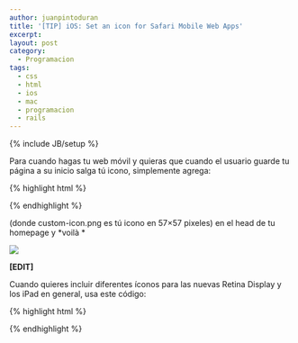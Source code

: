 ```yaml
---
author: juanpintoduran
title: '[TIP] iOS: Set an icon for Safari Mobile Web Apps'
excerpt:
layout: post
category:
  - Programacion
tags:
  - css
  - html
  - ios
  - mac
  - programacion
  - rails
---
```

{% include JB/setup %}

Para cuando hagas tu web móvil y quieras que cuando el usuario guarde tu página a su inicio salga tú icono, simplemente agrega:

{% highlight html %}
<link rel="apple-touch-icon" href="custom-icon.png"/>
{% endhighlight %}

(donde custom-icon.png es tú icono en 57×57 pixeles) en el head de tu homepage y *voilà *

[![][3]][3]

**[EDIT]**

Cuando quieres incluir diferentes íconos para las nuevas Retina Display y los iPad en general, usa este código:

{% highlight html %}
<link rel="apple-touch-icon" href="touch-icon-iphone.png" />
<link rel="apple-touch-icon" sizes="72x72" href="touch-icon-ipad.png" />
<link rel="apple-touch-icon" sizes="114x114" href="touch-icon-iphone4.png" />
{% endhighlight %}

 [3]: http://www.cabargas.com/blog/wp-content/uploads/2012/07/IMG_0310.png